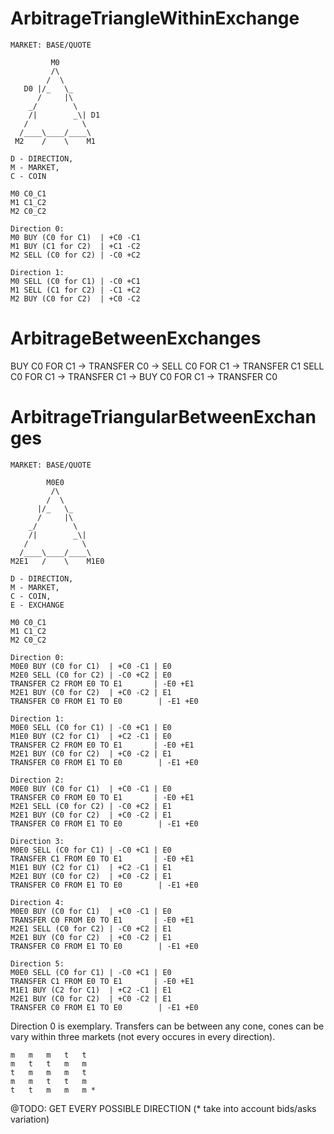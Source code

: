 ArbitrageTriangleWithinExchange
===================================
```
MARKET: BASE/QUOTE

	     M0				 
         /\				 
        /  \			 
   D0 |/_   \_
      /     |\      	 
    _/        \			 
    /|        _\| D1	 
   /            \ 		 
  /____\____/____\	
 M2	   /    \	 M1		 

D - DIRECTION,			 
M - MARKET, 
C - COIN 	

M0 C0_C1
M1 C1_C2
M2 C0_C2

Direction 0:
M0 BUY (C0 for C1)  | +C0 -C1
M1 BUY (C1 for C2)  | +C1 -C2
M2 SELL (C0 for C2) | -C0 +C2

Direction 1:
M0 SELL (C0 for C1) | -C0 +C1
M1 SELL (C1 for C2) | -C1 +C2
M2 BUY (C0 for C2)  | +C0 -C2
```


ArbitrageBetweenExchanges
===================================
BUY C0 FOR C1 -> TRANSFER C0 -> SELL C0 FOR C1 -> TRANSFER C1
SELL C0 FOR C1 -> TRANSFER C1 -> BUY C0 FOR C1 -> TRANSFER C0
	

ArbitrageTriangularBetweenExchanges
===================================
```
MARKET: BASE/QUOTE

	    M0E0			 
         /\				 
        /  \			 
      |/_   \_
      /     |\      	 
    _/        \			 
    /|        _\| 		 
   /            \ 		 
  /____\____/____\		 
M2E1   /    \	 M1E0	 

D - DIRECTION,			 
M - MARKET, 
C - COIN, 	 
E - EXCHANGE 			 
						 		 	 
M0 C0_C1
M1 C1_C2
M2 C0_C2

Direction 0:
M0E0 BUY (C0 for C1)  | +C0 -C1 | E0
M2E0 SELL (C0 for C2) | -C0 +C2 | E0
TRANSFER C2 FROM E0 TO E1       | -E0 +E1
M2E1 BUY (C0 for C2)  | +C0 -C2 | E1
TRANSFER C0 FROM E1 TO E0 		 | -E1 +E0

Direction 1:
M0E0 SELL (C0 for C1) | -C0 +C1 | E0
M1E0 BUY (C2 for C1)  | +C2 -C1 | E0
TRANSFER C2 FROM E0 TO E1       | -E0 +E1
M2E1 BUY (C0 for C2)  | +C0 -C2 | E1
TRANSFER C0 FROM E1 TO E0 		 | -E1 +E0

Direction 2:
M0E0 BUY (C0 for C1)  | +C0 -C1 | E0
TRANSFER C0 FROM E0 TO E1       | -E0 +E1
M2E1 SELL (C0 for C2) | -C0 +C2 | E1
M2E1 BUY (C0 for C2)  | +C0 -C2 | E1
TRANSFER C0 FROM E1 TO E0 		 | -E1 +E0

Direction 3:
M0E0 SELL (C0 for C1) | -C0 +C1 | E0
TRANSFER C1 FROM E0 TO E1       | -E0 +E1
M1E1 BUY (C2 for C1)  | +C2 -C1 | E1
M2E1 BUY (C0 for C2)  | +C0 -C2 | E1
TRANSFER C0 FROM E1 TO E0 		 | -E1 +E0

Direction 4:
M0E0 BUY (C0 for C1)  | +C0 -C1 | E0
TRANSFER C0 FROM E0 TO E1       | -E0 +E1
M2E1 SELL (C0 for C2) | -C0 +C2 | E1
M2E1 BUY (C0 for C2)  | +C0 -C2 | E1
TRANSFER C0 FROM E1 TO E0 		 | -E1 +E0

Direction 5:
M0E0 SELL (C0 for C1) | -C0 +C1 | E0
TRANSFER C1 FROM E0 TO E1       | -E0 +E1
M1E1 BUY (C2 for C1)  | +C2 -C1 | E1
M2E1 BUY (C0 for C2)  | +C0 -C2 | E1
TRANSFER C0 FROM E1 TO E0 		 | -E1 +E0
```

Direction 0 is exemplary. Transfers can be between any cone, cones can be vary within three markets (not every occures in every direction).
```
m	m	m	t	t
m	t	t	m	m
t	m	m	m	t
m	m	t	t	m
t	t	m	m	m *
```
@TODO: GET EVERY POSSIBLE DIRECTION (* take into account bids/asks variation)